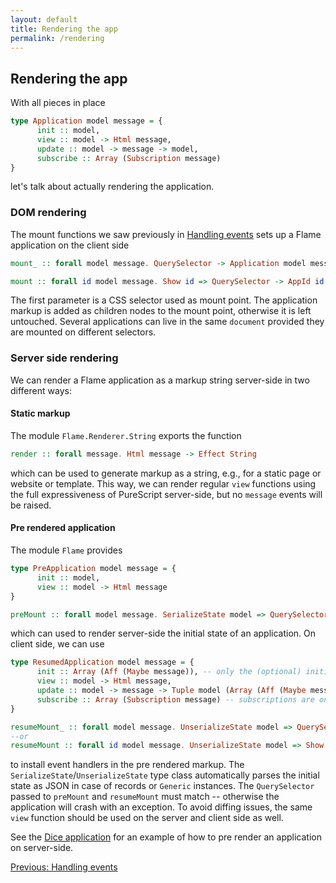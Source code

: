 ```yaml
---
layout: default
title: Rendering the app
permalink: /rendering
---
```


## Rendering the app

With all pieces in place

```haskell
type Application model message = {
      init :: model,
      view :: model -> Html message,
      update :: model -> message -> model,
      subscribe :: Array (Subscription message)
}
```

let's talk about actually rendering the application.

### DOM rendering

The mount functions we saw previously in [Handling events](events) sets up a Flame application on the client side

```haskell
mount_ :: forall model message. QuerySelector -> Application model message -> Effect Unit

mount :: forall id model message. Show id => QuerySelector -> AppId id message -> Application model message -> Effect Unit
```

The first parameter is a CSS selector used as mount point. The application markup is added as children nodes to the mount point, otherwise it is left untouched. Several applications can live in the same `document` provided they are mounted on different selectors.

### Server side rendering

We can render a Flame application as a markup string server-side in two different ways:

#### Static markup

The module `Flame.Renderer.String` exports the function

```haskell
render :: forall message. Html message -> Effect String
```

which can be used to generate markup as a string, e.g., for a static page or website or template. This way, we can render regular `view` functions using the full expressiveness of PureScript server-side, but no `message` events will be raised.

#### Pre rendered application

The module `Flame` provides

```haskell
type PreApplication model message = {
      init :: model,
      view :: model -> Html message
}

preMount :: forall model message. SerializeState model => QuerySelector -> PreApplication model message -> Effect String
```

which can used to render server-side the initial state of an application. On client side, we can use

```haskell
type ResumedApplication model message = {
      init :: Array (Aff (Maybe message)), -- only the (optional) initial message to be raised
      view :: model -> Html message,
      update :: model -> message -> Tuple model (Array (Aff (Maybe message))), -- update is only available client side
      subscribe :: Array (Subscription message) -- subscriptions are only available client side
}

resumeMount_ :: forall model message. UnserializeState model => QuerySelector -> ResumedApplication model message -> Effect Unit
--or
resumeMount :: forall id model message. UnserializeState model => Show id => QuerySelector -> AppId id message -> ResumedApplication model message -> Effect Unit
```

to install event handlers in the pre rendered markup. The `SerializeState`/`UnserializeState` type class automatically parses the initial state as JSON in case of records or `Generic` instances. The `QuerySelector` passed to `preMount` and `resumeMount` must match -- otherwise the application will crash with an exception. To avoid diffing issues, the same `view` function should be used on the server and client side as well.

See the [Dice application](https://github.com/easafe/purescript-flame/tree/master/examples/ServerSideRendering) for an example of how to pre render an application on server-side.

<a href="/events" class="direction previous">Previous: Handling events</a>
